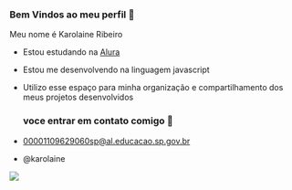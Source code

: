 ### Bem Vindos ao meu perfil 💙

Meu nome é Karolaine Ribeiro

- Estou estudando na [Alura](https://www.alura.com.br)
- Estou me desenvolvendo na linguagem javascript
- Utilizo esse espaço para minha organização e compartilhamento dos meus projetos desenvolvidos

  ### voce entrar em contato comigo 📧

- 00001109629060sp@al.educacao.sp.gov.br

- @karolaine

 ![](https://media.tenor.com/i711TDaTPtUAAAAC/naruto.gif) 
